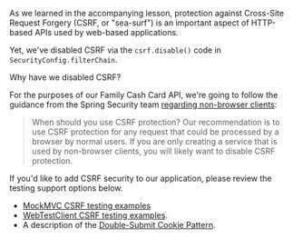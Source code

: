 As we learned in the accompanying lesson, protection against Cross-Site Request Forgery (CSRF, or "sea-surf") is an important aspect of HTTP-based APIs used by web-based applications.

Yet, we've disabled CSRF via the `csrf.disable()` code in `SecurityConfig.filterChain`.

Why have we disabled CSRF?

For the purposes of our Family Cash Card API, we're going to follow the guidance from the Spring Security team [regarding non-browser clients](https://docs.spring.io/spring-security/site/docs/5.0.x/reference/html/csrf.html#when-to-use-csrf-protection):

> When should you use CSRF protection? Our recommendation is to use CSRF protection for any request that could be processed by a browser by normal users. If you are only creating a service that is used by non-browser clients, you will likely want to disable CSRF protection.

If you'd like to add CSRF security to our application, please review the testing support options below.

- [MockMVC CSRF testing examples](https://docs.spring.io/spring-security/reference/servlet/test/mockmvc/csrf.html)
- [WebTestClient CSRF testing examples](https://docs.spring.io/spring-security/site/docs/5.2.0.RELEASE/reference/html/test-webflux.html#csrf-support).
- A description of the [Double-Submit Cookie Pattern](https://cheatsheetseries.owasp.org/cheatsheets/Cross-Site_Request_Forgery_Prevention_Cheat_Sheet.html#double-submit-cookie).
